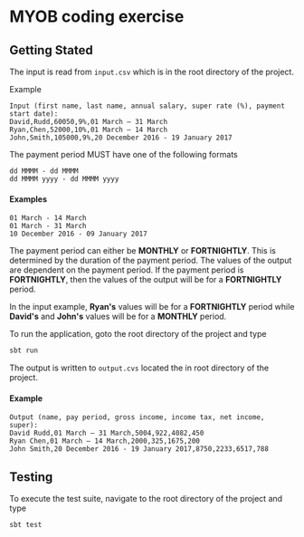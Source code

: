 # MYOB coding exercise

## Getting Stated

The input is read from `input.csv` which is in the root directory of the project.

Example

```text
Input (first name, last name, annual salary, super rate (%), payment start date):
David,Rudd,60050,9%,01 March – 31 March
Ryan,Chen,52000,10%,01 March – 14 March
John,Smith,105000,9%,20 December 2016 - 19 January 2017
```
The payment period MUST have one of the following formats

```text
dd MMMM - dd MMMM
dd MMMM yyyy - dd MMMM yyyy

```

#### Examples


```text
01 March - 14 March
01 March - 31 March
10 December 2016 - 09 January 2017
```

The payment period can either be **MONTHLY** or **FORTNIGHTLY**. This is determined by the duration of the payment period. The values of the output are dependent on the payment period. If the payment period is **FORTNIGHTLY**, then the values of the output will be for a **FORTNIGHTLY** period.

In the input example, **Ryan's** values will be for a **FORTNIGHTLY** period while **David's** and **John's** values will be for a **MONTHLY** period. 

To run the application, goto the root directory of the project and type

```sh
sbt run
```

The output is written to `output.cvs` located the in root directory of the project.

#### Example

```text
Output (name, pay period, gross income, income tax, net income, super):
David Rudd,01 March – 31 March,5004,922,4082,450
Ryan Chen,01 March – 14 March,2000,325,1675,200
John Smith,20 December 2016 - 19 January 2017,8750,2233,6517,788
```

## Testing

To execute the test suite, navigate to the root directory of the project and type

```sh
sbt test
```